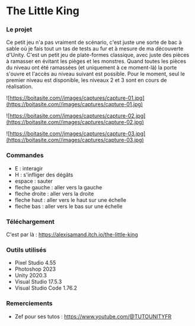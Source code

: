 # The Little King

### Le projet

Ce petit jeu  n'a pas vraiment de scénario, c'est juste une sorte de bac à sable où je fais tout un tas de tests au fur et à mesure de ma découverte d'Unity. C'est un petit jeu de plate-formes classique, avec juste des pièces à ramasser en évitant les pièges et les monstres. Quand toutes les pièces du niveau ont été ramassées (et uniquement à ce moment-là) la porte s'ouvre et l'accès au niveau suivant est possible. Pour le moment, seul le premier niveau est disponible, les niveaux 2 et 3 sont en cours de réalisation.

![https://boitasite.com//images/captures/capture-01.jpg](https://boitasite.com//images/captures/capture-01.jpg)

![https://boitasite.com//images/captures/capture-02.jpg](https://boitasite.com//images/captures/capture-02.jpg)

![https://boitasite.com//images/captures/capture-03.jpg](https://boitasite.com//images/captures/capture-03.jpg)

### Commandes

- E : interagir
- H : s'infliger des dégâts
- espace : sauter
- fleche gauche : aller vers la gauche
- fleche droite : aller vers la droite
- fleche haut : aller vers le haut sur une échelle
- fleche bas : aller vers le bas sur une échelle

### Téléchargement

C'est par là : https://alexisamand.itch.io/the-little-king

### Outils utilisés

- Pixel Studio 4.55
- Photoshop 2023
- Unity 2020.3
- Visual Studio 17.5.3
- Visual Studio Code 1.76.2

### Remerciements

- Zef pour ses tutos : https://www.youtube.com/@TUTOUNITYFR
